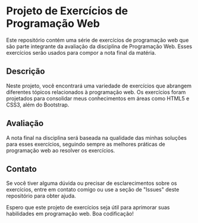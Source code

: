 # Projeto de Exercícios de Programação Web

Este repositório contém uma série de exercícios de programação web que são parte integrante da avaliação da disciplina de Programação Web. Esses exercícios serão usados para compor a nota final da matéria.

## Descrição

Neste projeto, você encontrará uma variedade de exercícios que abrangem diferentes tópicos relacionados à programação web. Os exercícios foram projetados para consolidar meus conhecimentos em áreas como HTML5 e CSS3, além do Bootstrap.

## Avaliação

A nota final na disciplina será baseada na qualidade das minhas soluções para esses exercícios, seguindo sempre as melhores práticas de programação web ao resolver os exercícios.

## Contato

Se você tiver alguma dúvida ou precisar de esclarecimentos sobre os exercícios, entre em contato comigo ou use a seção de "Issues" deste repositório para obter ajuda.

Espero que este projeto de exercícios seja útil para aprimorar suas habilidades em programação web. Boa codificação!
